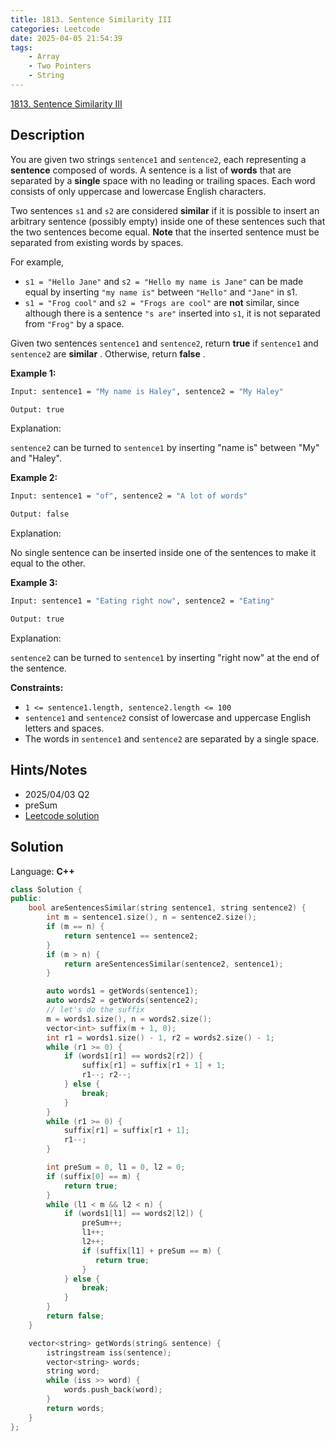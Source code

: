 ```yaml
---
title: 1813. Sentence Similarity III
categories: Leetcode
date: 2025-04-05 21:54:39
tags:
    - Array
    - Two Pointers
    - String
---
```


[1813. Sentence Similarity III](https://leetcode.com/problems/sentence-similarity-iii/description/?envType=company&envId=tiktok&favoriteSlug=tiktok-six-months)

## Description

You are given two strings `sentence1` and `sentence2`, each representing a **sentence**  composed of words. A sentence is a list of **words**  that are separated by a **single**  space with no leading or trailing spaces. Each word consists of only uppercase and lowercase English characters.

Two sentences `s1` and `s2` are considered **similar**  if it is possible to insert an arbitrary sentence (possibly empty) inside one of these sentences such that the two sentences become equal. **Note**  that the inserted sentence must be separated from existing words by spaces.

For example,

- `s1 = "Hello Jane"` and `s2 = "Hello my name is Jane"` can be made equal by inserting `"my name is"` between `"Hello"` and `"Jane"` in s1.
- `s1 = "Frog cool"` and `s2 = "Frogs are cool"` are **not**  similar, since although there is a sentence `"s are"` inserted into `s1`, it is not separated from `"Frog"` by a space.

Given two sentences `sentence1` and `sentence2`, return **true**  if `sentence1` and `sentence2` are **similar** . Otherwise, return **false** .

**Example 1:**

```bash
Input: sentence1 = "My name is Haley", sentence2 = "My Haley"

Output: true
```

Explanation:

`sentence2` can be turned to `sentence1` by inserting "name is" between "My" and "Haley".

**Example 2:**

```bash
Input: sentence1 = "of", sentence2 = "A lot of words"

Output: false
```

Explanation:

No single sentence can be inserted inside one of the sentences to make it equal to the other.

**Example 3:**

```bash
Input: sentence1 = "Eating right now", sentence2 = "Eating"

Output: true
```

Explanation:

`sentence2` can be turned to `sentence1` by inserting "right now" at the end of the sentence.

**Constraints:**

- `1 <= sentence1.length, sentence2.length <= 100`
- `sentence1` and `sentence2` consist of lowercase and uppercase English letters and spaces.
- The words in `sentence1` and `sentence2` are separated by a single space.

## Hints/Notes

- 2025/04/03 Q2
- preSum
- [Leetcode solution](https://leetcode.com/problems/sentence-similarity-iii/editorial/?envType=company&envId=tiktok&favoriteSlug=tiktok-six-months)

## Solution

Language: **C++**

```C++
class Solution {
public:
    bool areSentencesSimilar(string sentence1, string sentence2) {
        int m = sentence1.size(), n = sentence2.size();
        if (m == n) {
            return sentence1 == sentence2;
        }
        if (m > n) {
            return areSentencesSimilar(sentence2, sentence1);
        }

        auto words1 = getWords(sentence1);
        auto words2 = getWords(sentence2);
        // let's do the suffix
        m = words1.size(), n = words2.size();
        vector<int> suffix(m + 1, 0);
        int r1 = words1.size() - 1, r2 = words2.size() - 1;
        while (r1 >= 0) {
            if (words1[r1] == words2[r2]) {
                suffix[r1] = suffix[r1 + 1] + 1;
                r1--; r2--;
            } else {
                break;
            }
        }
        while (r1 >= 0) {
            suffix[r1] = suffix[r1 + 1];
            r1--;
        }

        int preSum = 0, l1 = 0, l2 = 0;
        if (suffix[0] == m) {
            return true;
        }
        while (l1 < m && l2 < n) {
            if (words1[l1] == words2[l2]) {
                preSum++;
                l1++;
                l2++;
                if (suffix[l1] + preSum == m) {
                   return true;
                }
            } else {
                break;
            }
        }
        return false;
    }

    vector<string> getWords(string& sentence) {
        istringstream iss(sentence);
        vector<string> words;
        string word;
        while (iss >> word) {
            words.push_back(word);
        }
        return words;
    }
};
```
